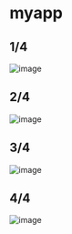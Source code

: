 # myapp

## 1/4
![image](https://github.com/user-attachments/assets/d7dc7bae-d20d-4e62-86ce-3beb782bac16)

## 2/4
![image](https://github.com/user-attachments/assets/1164e819-1a30-4867-b9cd-85848725aeb6)

## 3/4
![image](https://github.com/user-attachments/assets/b1d500b7-9284-4da0-aa9e-3a062329234b)

## 4/4
![image](https://github.com/user-attachments/assets/7a08d430-4d98-459f-ab5c-63d93c882e23)
